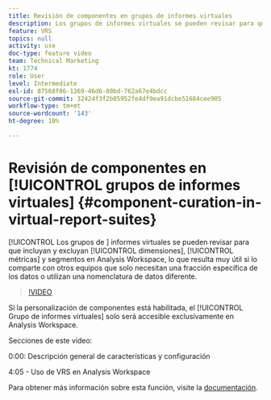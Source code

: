 ```yaml
---
title: Revisión de componentes en grupos de informes virtuales
description: Los grupos de informes virtuales se pueden revisar para que incluyan y excluyan dimensiones, métricas y segmentos en Analysis Workspace, lo que resulta muy útil si lo comparte con otros equipos que solo necesitan una fracción específica de los datos o utilizan una nomenclatura de datos diferente.
feature: VRS
topics: null
activity: use
doc-type: feature video
team: Technical Marketing
kt: 1774
role: User
level: Intermediate
exl-id: 87568f06-1369-46d6-80bd-762a67e4bdcc
source-git-commit: 32424f3f2b05952fe4df9ea91dcbe51684cee905
workflow-type: tm+mt
source-wordcount: '143'
ht-degree: 10%

---
```


# Revisión de componentes en [!UICONTROL grupos de informes virtuales] {#component-curation-in-virtual-report-suites}

[!UICONTROL Los grupos de ] informes virtuales se pueden revisar para que incluyan y excluyan  [!UICONTROL dimensiones],  [!UICONTROL métricas] y   segmentos en Analysis Workspace, lo que resulta muy útil si lo comparte con otros equipos que solo necesitan una fracción específica de los datos o utilizan una nomenclatura de datos diferente.

>[!VIDEO](https://video.tv.adobe.com/v/23544/?quality=12)

Si la personalización de componentes está habilitada, el [!UICONTROL Grupo de informes virtuales] solo será accesible exclusivamente en Analysis Workspace.

Secciones de este vídeo:

0:00: Descripción general de características y configuración

4:05 - Uso de VRS en Analysis Workspace

Para obtener más información sobre esta función, visite la [documentación](https://marketing.adobe.com/resources/help/en_US/reference/vrs-components.html).
